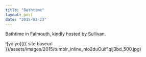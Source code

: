 ```yaml
---
title: "Bathtime"
layout: post
date: "2015-03-23"
---
```


Bathtime in Falmouth, kindly hosted by Sullivan.

![yo yo]({{ site.baseurl }}/assets/images/2015/tumblr_inline_nlo2duOulf1qlj3bd_500.jpg)
